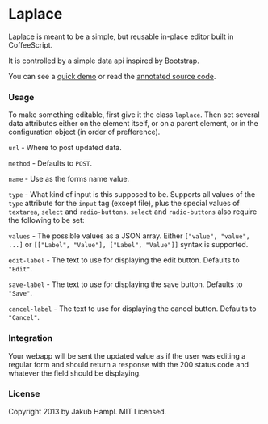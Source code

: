 Laplace
=======


Laplace is meant to be a simple, but reusable in-place editor built in CoffeeScript.

It is controlled by a simple data api inspired by Bootstrap.

You can see a [quick demo](http://code.gampleman.eu/Laplace/) or read the [annotated source code](http://code.gampleman.eu/Laplace/docs/laplace.html).

### Usage

To make something editable, first give it the class `laplace`. Then set several data attributes either on the element itself, or on a parent element, or in the configuration object (in order of prefference).

`url` - Where to post updated data. 

`method` - Defaults to `POST`.

`name` - Use as the forms name value.

`type` - What kind of input is this supposed to be. Supports all values of the `type` attribute for the `input` tag (except file), plus the special values of `textarea`, `select` and `radio-buttons`. `select` and `radio-buttons` also require the following to be set:

`values` - The possible values as a JSON array. Either `["value", "value", ...]` or `[["Label", "Value"], ["Label", "Value"]]` syntax is supported.

`edit-label` - The text to use for displaying the edit button. Defaults to `"Edit"`.

`save-label` - The text to use for displaying the save button. Defaults to `"Save"`.

`cancel-label` - The text to use for displaying the cancel button. Defaults to `"Cancel"`.

### Integration

Your webapp will be sent the updated value as if the user was editing a regular form and should return a response with the 200 status code and whatever the field should be displaying.

### License

Copyright 2013 by Jakub Hampl. MIT Licensed.